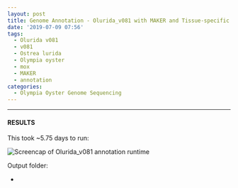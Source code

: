 ```yaml
---
layout: post
title: Genome Annotation - Olurida_v081 with MAKER and Tissue-specific Transcriptomes on Mox
date: '2019-07-09 07:56'
tags:
  - Olurida v081
  - v081
  - Ostrea lurida
  - Olympia oyster
  - mox
  - MAKER
  - annotation
categories:
  - Olympia Oyster Genome Sequencing
---
```




---

#### RESULTS

This took ~5.75 days to run:

![Screencap of Olurida_v081 annotation runtime](https://github.com/RobertsLab/sams-notebook/blob/master/images/screencaps/20190709_maker_olur81_runtime.png?raw=true)

Output folder:

- []()
